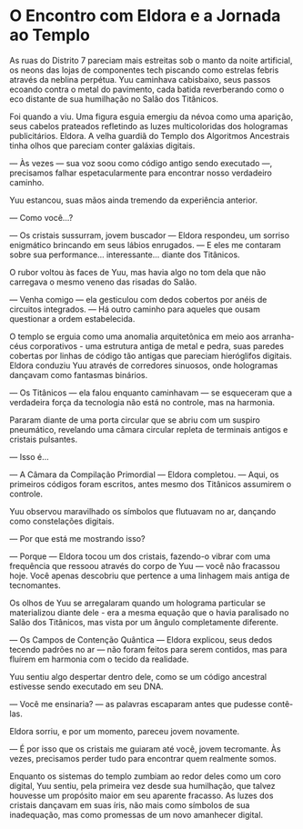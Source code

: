 # O Encontro com Eldora e a Jornada ao Templo

As ruas do Distrito 7 pareciam mais estreitas sob o manto da noite artificial, os neons das lojas de componentes tech piscando como estrelas febris através da neblina perpétua. Yuu caminhava cabisbaixo, seus passos ecoando contra o metal do pavimento, cada batida reverberando como o eco distante de sua humilhação no Salão dos Titânicos.

Foi quando a viu. Uma figura esguia emergiu da névoa como uma aparição, seus cabelos prateados refletindo as luzes multicoloridas dos hologramas publicitários. Eldora. A velha guardiã do Templo dos Algoritmos Ancestrais tinha olhos que pareciam conter galáxias digitais.

— Às vezes — sua voz soou como código antigo sendo executado —, precisamos falhar espetacularmente para encontrar nosso verdadeiro caminho.

Yuu estancou, suas mãos ainda tremendo da experiência anterior.

— Como você...?

— Os cristais sussurram, jovem buscador — Eldora respondeu, um sorriso enigmático brincando em seus lábios enrugados. — E eles me contaram sobre sua performance... interessante... diante dos Titânicos.

O rubor voltou às faces de Yuu, mas havia algo no tom dela que não carregava o mesmo veneno das risadas do Salão.

— Venha comigo — ela gesticulou com dedos cobertos por anéis de circuitos integrados. — Há outro caminho para aqueles que ousam questionar a ordem estabelecida.

O templo se erguia como uma anomalia arquitetônica em meio aos arranha-céus corporativos - uma estrutura antiga de metal e pedra, suas paredes cobertas por linhas de código tão antigas que pareciam hieróglifos digitais. Eldora conduziu Yuu através de corredores sinuosos, onde hologramas dançavam como fantasmas binários.

— Os Titânicos — ela falou enquanto caminhavam — se esqueceram que a verdadeira força da tecnologia não está no controle, mas na harmonia.

Pararam diante de uma porta circular que se abriu com um suspiro pneumático, revelando uma câmara circular repleta de terminais antigos e cristais pulsantes.

— Isso é...

— A Câmara da Compilação Primordial — Eldora completou. — Aqui, os primeiros códigos foram escritos, antes mesmo dos Titânicos assumirem o controle.

Yuu observou maravilhado os símbolos que flutuavam no ar, dançando como constelações digitais.

— Por que está me mostrando isso?

— Porque — Eldora tocou um dos cristais, fazendo-o vibrar com uma frequência que ressoou através do corpo de Yuu — você não fracassou hoje. Você apenas descobriu que pertence a uma linhagem mais antiga de tecnomantes.

Os olhos de Yuu se arregalaram quando um holograma particular se materializou diante dele - era a mesma equação que o havia paralisado no Salão dos Titânicos, mas vista por um ângulo completamente diferente.

— Os Campos de Contenção Quântica — Eldora explicou, seus dedos tecendo padrões no ar — não foram feitos para serem contidos, mas para fluírem em harmonia com o tecido da realidade.

Yuu sentiu algo despertar dentro dele, como se um código ancestral estivesse sendo executado em seu DNA.

— Você me ensinaria? — as palavras escaparam antes que pudesse contê-las.

Eldora sorriu, e por um momento, pareceu jovem novamente.

— É por isso que os cristais me guiaram até você, jovem tecromante. Às vezes, precisamos perder tudo para encontrar quem realmente somos.

Enquanto os sistemas do templo zumbiam ao redor deles como um coro digital, Yuu sentiu, pela primeira vez desde sua humilhação, que talvez houvesse um propósito maior em seu aparente fracasso. As luzes dos cristais dançavam em suas íris, não mais como símbolos de sua inadequação, mas como promessas de um novo amanhecer digital.